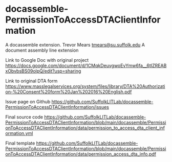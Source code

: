 # docassemble-PermissionToAccessDTAClientInformation
A docassemble extension.
Trevor Mears tmears@su.suffolk.edu
A document assembly line extension

Link to Google Doc with original project
https://docs.google.com/document/d/1CMqkDeuvgwoEvYmw6fa__6tIZREABxObvbsBS09olpQ/edit?usp=sharing

Link to original DTA form
https://www.masslegalservices.org/system/files/library/DTA%20Authorization-%20Consent%20form%20Jan%202016%20English.pdf

Issue page on Github
https://github.com/SuffolkLITLab/docassemble-PermissionToAccessDTAClientInformation/issues

Final source code
https://github.com/SuffolkLITLab/docassemble-PermissionToAccessDTAClientInformation/blob/main/docassemble/PermissionToAccessDTAClientInformation/data/permission_to_access_dta_client_information.yml 

Final template
https://github.com/SuffolkLITLab/docassemble-PermissionToAccessDTAClientInformation/blob/main/docassemble/PermissionToAccessDTAClientInformation/data/permission_access_dta_info.pdf
